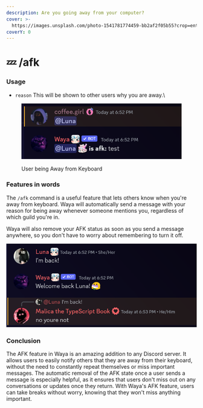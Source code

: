 ```yaml
---
description: Are you going away from your computer?
cover: >-
  https://images.unsplash.com/photo-1541781774459-bb2af2f05b55?crop=entropy&cs=srgb&fm=jpg&ixid=M3wxOTcwMjR8MHwxfHNlYXJjaHwyfHxzbGVlcHxlbnwwfHx8fDE2ODQyNDM2NjF8MA&ixlib=rb-4.0.3&q=85
coverY: 0
---
```


# 💤 /afk

### Usage

* `reason` This will be shown to other users why you are away.\


<figure><img src="../.gitbook/assets/image (16) (1).png" alt=""><figcaption><p>User being Away from Keyboard</p></figcaption></figure>

### Features in words

The `/afk` command is a useful feature that lets others know when you're away from keyboard. Waya will automatically send a message with your reason for being away whenever someone mentions you, regardless of which guild you're in.

Waya will also remove your AFK status as soon as you send a message anywhere, so you don't have to worry about remembering to turn it off.

![](<../.gitbook/assets/image (17) (1).png>)

### Conclusion

The AFK feature in Waya is an amazing addition to any Discord server. It allows users to easily notify others that they are away from their keyboard, without the need to constantly repeat themselves or miss important messages. The automatic removal of the AFK state once a user sends a message is especially helpful, as it ensures that users don't miss out on any conversations or updates once they return. With Waya's AFK feature, users can take breaks without worry, knowing that they won't miss anything important.
